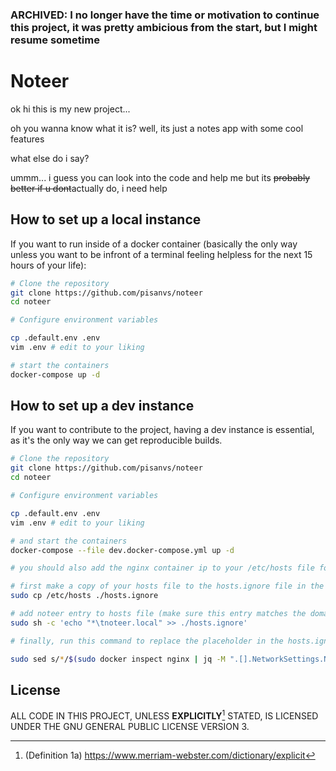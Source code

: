 ### ARCHIVED: I no longer have the time or motivation to continue this project, it was pretty ambicious from the start, but I might resume sometime

# Noteer

ok hi this is my new project...

oh you wanna know what it is? well, its just a notes app with some cool features

what else do i say?

ummm... i guess you can look into the code and help me but its ~~probably better if u dont~~actually do, i need help

## How to set up a local instance

If you want to run inside of a docker container (basically the only way unless you want to be infront of a terminal feeling helpless for the next 15 hours of your life):

```bash
# Clone the repository
git clone https://github.com/pisanvs/noteer
cd noteer

# Configure environment variables

cp .default.env .env
vim .env # edit to your liking

# start the containers
docker-compose up -d
```

## How to set up a dev instance

If you want to contribute to the project, having a dev instance is essential, as it's the only way we can get reproducible builds. 

```bash
# Clone the repository
git clone https://github.com/pisanvs/noteer
cd noteer

# Configure environment variables

cp .default.env .env
vim .env # edit to your liking

# and start the containers
docker-compose --file dev.docker-compose.yml up -d

# you should also add the nginx container ip to your /etc/hosts file for accesing locally, here's how i do it

# first make a copy of your hosts file to the hosts.ignore file in the noteer root dir
sudo cp /etc/hosts ./hosts.ignore

# add noteer entry to hosts file (make sure this entry matches the domain name in .env)
sudo sh -c 'echo "*\tnoteer.local" >> ./hosts.ignore'

# finally, run this command to replace the placeholder in the hosts.ignore file with the nginx container's ip 

sudo sed s/*/$(sudo docker inspect nginx | jq -M ".[].NetworkSettings.Networks.noteer_default.IPAddress" | tr -d "\"")/g hosts.ignore | sudo tee /etc/hosts
```

## License

ALL CODE IN THIS PROJECT, UNLESS **EXPLICITLY**[^1] STATED, IS LICENSED UNDER THE GNU GENERAL PUBLIC LICENSE VERSION 3.

[^1]: (Definition 1a) https://www.merriam-webster.com/dictionary/explicit 
